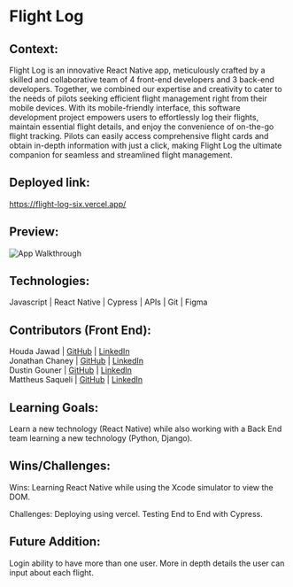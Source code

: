 # Flight Log

## Context:
Flight Log is an innovative React Native app, meticulously crafted by a skilled and collaborative team of 4 front-end developers and 3 back-end developers. Together, we combined our expertise and creativity to cater to the needs of pilots seeking efficient flight management right from their mobile devices. With its mobile-friendly interface, this software development project empowers users to effortlessly log their flights, maintain essential flight details, and enjoy the convenience of on-the-go flight tracking. Pilots can easily access comprehensive flight cards and obtain in-depth information with just a click, making Flight Log the ultimate companion for seamless and streamlined flight management.

## Deployed link:
https://flight-log-six.vercel.app/

## Preview:
![App Walkthrough](https://github.com/Flight-Log/flight-log-ui/assets/121843832/36479d87-745a-4e57-8f33-d86d0a992894)


## Technologies:
Javascript | React Native | Cypress | APIs | Git | Figma 

## Contributors (Front End):
Houda Jawad | [GitHub](https://github.com/hjawad22) | [LinkedIn](https://www.linkedin.com/in/houda-jawad-b0315675/)\
Jonathan Chaney | [GitHub](https://github.com/cadechaney) | [LinkedIn](https://www.linkedin.com/in/jonathan-chaney1/)\
Dustin Gouner | [GitHub](https://github.com/dustingouner) | [LinkedIn](https://www.linkedin.com/in/dustin-gouner/)\
Mattheus Saqueli | [GitHub](https://github.com/mattsaqueli) | [LinkedIn](https://www.linkedin.com/in/mattheus-saqueli-409813250/)

## Learning Goals:
Learn a new technology (React Native) while also working with a Back End team learning a new technology (Python, Django).

## Wins/Challenges:
Wins: Learning React Native while using the Xcode simulator to view the DOM. 

Challenges: Deploying using vercel. Testing End to End with Cypress. 

## Future Addition:

Login ability to have more than one user. More in depth details the user can input about each flight.
